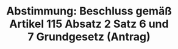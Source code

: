 ---
abstimmung:
  abstimmung: 2
  bundestagssitzung: 14
  datum: 27. Januar 2022
  legislaturperiode: 20
categories:
- Todo
data:
- title: Abstimmungsergebnis 20220127_2.pdf
  url: /res/2025-btw/abstimmungsergebnisse/20220127_2.pdf
- title: Abstimmungsergebnis 20220127_2_xls.xlsx
  url: /res/2025-btw/abstimmungsergebnisse/20220127_2_xls.xlsx
- title: Abstimmungsergebnis 20220127_2_xls.csv
  url: /res/2025-btw/abstimmungsergebnisse_csv/20220127_2_xls.csv
documents:
- local: /res/2025-btw/drucksachen/2000505.pdf
  summary: '### Antrag der Fraktionen SPD, BÜNDNIS 90/DIE GRÜNEN und FDP: Zweiter
    Nachtragshaushalt 2021 zur Bewältigung der Corona-Pandemie


    Dieser Antrag der Fraktionen SPD, BÜNDNIS 90/DIE GRÜNEN und FDP beantragt die
    Zustimmung des Bundestages zu einem Zweiten Nachtragshaushalt 2021, um die wirtschaftlichen
    Folgen der Corona-Pandemie zu bewältigen und zukunftsgerichtete Investitionen
    zu fördern.  Die Überschreitung der im Grundgesetz festgelegten Kreditobergrenze
    wird aufgrund der andauernden Notsituation und der Notwendigkeit zur Bewältigung
    der Pandemiefolgen begründet.


    **Kernpunkte und Ziele:**


    * Zusätzliche Mittel für den Energie- und Klimafonds

    * Förderung von Investitionen in Energieeffizienz und erneuerbare Energien

    * Konjunkturstützende Maßnahmen

    * Überwindung der pandemiebedingten wirtschaftlichen Folgen

    * Stärkung der Investitionstätigkeit

    * Nachhaltiges Wirtschaftswachstum

    * Berücksichtigung der Klimaschutzverpflichtungen'
  title: Drucksache 20/505
  url: https://dserver.bundestag.de/btd/20/005/2000505.pdf
ergebnis:
  AfD:
    enthaltung: 0
    gesamt: 80
    ja: 0
    nein: 73
    nichtabgegeben: 7
    ungueltig: 0
  Bündnis 90/Die Grünen:
    enthaltung: 0
    gesamt: 118
    ja: 105
    nein: 0
    nichtabgegeben: 13
    ungueltig: 0
  CDU/CSU:
    enthaltung: 0
    gesamt: 196
    ja: 0
    nein: 184
    nichtabgegeben: 12
    ungueltig: 0
  Die Linke:
    enthaltung: 0
    gesamt: 39
    ja: 0
    nein: 31
    nichtabgegeben: 8
    ungueltig: 0
  FDP:
    enthaltung: 0
    gesamt: 92
    ja: 88
    nein: 0
    nichtabgegeben: 4
    ungueltig: 0
  Fraktionslos:
    enthaltung: 0
    gesamt: 4
    ja: 1
    nein: 2
    nichtabgegeben: 1
    ungueltig: 0
  SPD:
    enthaltung: 0
    gesamt: 205
    ja: 191
    nein: 0
    nichtabgegeben: 14
    ungueltig: 0
layout: abstimmung
links:
- title: Link zu bundestag.de
  url: https://www.bundestag.de/parlament/plenum/abstimmung/abstimmung?id=760
preview: 'Deutscher Bundestag


  14. Sitzung des Deutschen Bundestages

  am Donnerstag, 27. Januar 2022


  Endgültiges Ergebnis der Namentlichen Abstimmung Nr. 2


  Antrag der Fraktionen SPD, BÜNDNIS 90/DIE GRÜNEN und FDP

  Beschluss des Deutschen Bundestages gemäß Artikel 115 Absatz 2 Satz 6 und 7

  Grundgesetz

  - Drucksache 20/505 -'
tags:
- Todo
title: 'Abstimmung: Beschluss gemäß Artikel 115 Absatz 2 Satz 6 und 7 Grundgesetz
  (Antrag)'
---